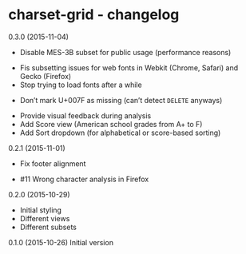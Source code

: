 charset-grid - changelog
========================

0.3.0 (2015-11-04)
- Disable MES-3B subset for public usage (performance reasons)
+ Fis subsetting issues for web fonts in Webkit (Chrome, Safari) and Gecko (Firefox)
+ Stop trying to load fonts after a while
- Don’t mark U+007F as missing (can’t detect `DELETE` anyways)
+ Provide visual feedback during analysis
+ Add Score view (American school grades from A+ to F)
+ Add Sort dropdown (for alphabetical or score-based sorting)

0.2.1 (2015-11-01)
+ Fix footer alignment
- #11 Wrong character analysis in Firefox

0.2.0 (2015-10-29)
+ Initial styling
+ Different views
+ Different subsets

0.1.0 (2015-10-26)
Initial version
